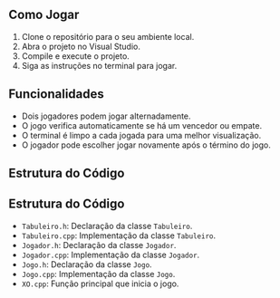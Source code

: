 ## Como Jogar

1. Clone o repositório para o seu ambiente local.
2. Abra o projeto no Visual Studio.
3. Compile e execute o projeto.
4. Siga as instruções no terminal para jogar.

## Funcionalidades

- Dois jogadores podem jogar alternadamente.
- O jogo verifica automaticamente se há um vencedor ou empate.
- O terminal é limpo a cada jogada para uma melhor visualização.
- O jogador pode escolher jogar novamente após o término do jogo.

## Estrutura do Código


## Estrutura do Código

- `Tabuleiro.h`: Declaração da classe `Tabuleiro`.
- `Tabuleiro.cpp`: Implementação da classe `Tabuleiro`.
- `Jogador.h`: Declaração da classe `Jogador`.
- `Jogador.cpp`: Implementação da classe `Jogador`.
- `Jogo.h`: Declaração da classe `Jogo`.
- `Jogo.cpp`: Implementação da classe `Jogo`.
- `XO.cpp`: Função principal que inicia o jogo.
